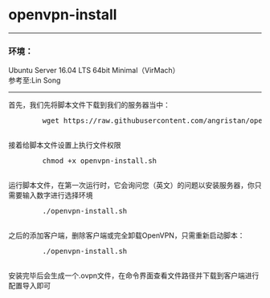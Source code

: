 # openvpn-install
<hr>
<h3>环境：</h3>
<div>Ubuntu Server 16.04 LTS 64bit Minimal（VirMach）</div>
<div>参考至:<a herf="https://github.com/hwdsl2">Lin Song<a></div>
<hr>
首先，我们先将脚本文件下载到我们的服务器当中：
<div class="highlight highlight-source-shell">
	<pre>
		wget https://raw.githubusercontent.com/angristan/openvpn-install/master/openvpn-install.sh
	</pre>
</div>
接着给脚本文件设置上执行文件权限
<div class="highlight highlight-source-shell">
	<pre>
		chmod +x openvpn-install.sh
	</pre>
</div>
运行脚本文件，在第一次运行时，它会询问您（英文）的问题以安装服务器，你只需要输入数字进行选择环境
<div class="highlight highlight-source-shell">
	<pre>
		./openvpn-install.sh
	</pre>
</div>
之后的添加客户端，删除客户端或完全卸载OpenVPN，只需重新启动脚本：
<div class="highlight highlight-source-shell">
	<pre>
		./openvpn-install.sh
	</pre>
</div>
安装完毕后会生成一个.ovpn文件，在命令界面查看文件路径并下载到客户端进行配置导入即可
